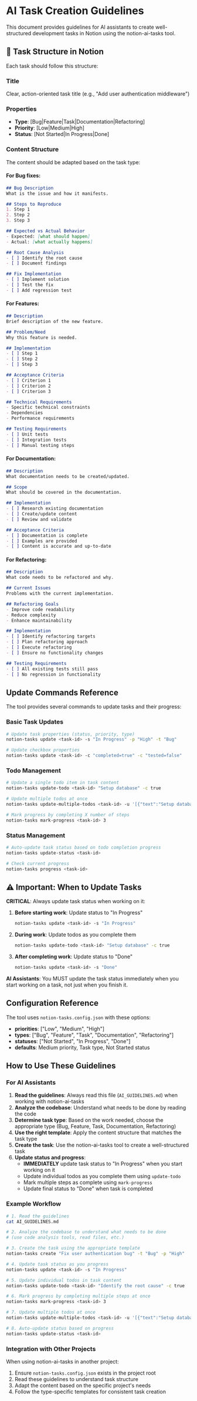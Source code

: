 # AI Task Creation Guidelines

This document provides guidelines for AI assistants to create well-structured development tasks in Notion using the notion-ai-tasks tool.

## 📝 Task Structure in Notion

Each task should follow this structure:

### Title
Clear, action-oriented task title (e.g., "Add user authentication middleware")

### Properties
- **Type**: [Bug|Feature|Task|Documentation|Refactoring]
- **Priority**: [Low|Medium|High]
- **Status**: [Not Started|In Progress|Done]

### Content Structure
The content should be adapted based on the task type:

#### For Bug fixes:
```markdown
## Bug Description
What is the issue and how it manifests.

## Steps to Reproduce
1. Step 1
2. Step 2
3. Step 3

## Expected vs Actual Behavior
- Expected: [what should happen]
- Actual: [what actually happens]

## Root Cause Analysis
- [ ] Identify the root cause
- [ ] Document findings

## Fix Implementation
- [ ] Implement solution
- [ ] Test the fix
- [ ] Add regression test
```

#### For Features:
```markdown
## Description
Brief description of the new feature.

## Problem/Need
Why this feature is needed.

## Implementation
- [ ] Step 1
- [ ] Step 2
- [ ] Step 3

## Acceptance Criteria
- [ ] Criterion 1
- [ ] Criterion 2
- [ ] Criterion 3

## Technical Requirements
- Specific technical constraints
- Dependencies
- Performance requirements

## Testing Requirements
- [ ] Unit tests
- [ ] Integration tests
- [ ] Manual testing steps
```

#### For Documentation:
```markdown
## Description
What documentation needs to be created/updated.

## Scope
What should be covered in the documentation.

## Implementation
- [ ] Research existing documentation
- [ ] Create/update content
- [ ] Review and validate

## Acceptance Criteria
- [ ] Documentation is complete
- [ ] Examples are provided
- [ ] Content is accurate and up-to-date
```

#### For Refactoring:
```markdown
## Description
What code needs to be refactored and why.

## Current Issues
Problems with the current implementation.

## Refactoring Goals
- Improve code readability
- Reduce complexity
- Enhance maintainability

## Implementation
- [ ] Identify refactoring targets
- [ ] Plan refactoring approach
- [ ] Execute refactoring
- [ ] Ensure no functionality changes

## Testing Requirements
- [ ] All existing tests still pass
- [ ] No regression in functionality
```

## Update Commands Reference

The tool provides several commands to update tasks and their progress:

### Basic Task Updates
```bash
# Update task properties (status, priority, type)
notion-tasks update <task-id> -s "In Progress" -p "High" -t "Bug"

# Update checkbox properties
notion-tasks update <task-id> -c "completed=true" -c "tested=false"
```

### Todo Management
```bash
# Update a single todo item in task content
notion-tasks update-todo <task-id> "Setup database" -c true

# Update multiple todos at once
notion-tasks update-multiple-todos <task-id> -u '[{"text":"Setup database","checked":true},{"text":"Create API","checked":true}]'

# Mark progress by completing X number of steps
notion-tasks mark-progress <task-id> 3
```

### Status Management
```bash
# Auto-update task status based on todo completion progress
notion-tasks update-status <task-id>

# Check current progress
notion-tasks progress <task-id>
```

## ⚠️ Important: When to Update Tasks

**CRITICAL**: Always update task status when working on it:

1. **Before starting work**: Update status to "In Progress"
   ```bash
   notion-tasks update <task-id> -s "In Progress"
   ```

2. **During work**: Update todos as you complete them
   ```bash
   notion-tasks update-todo <task-id> "Setup database" -c true
   ```

3. **After completing work**: Update status to "Done"
   ```bash
   notion-tasks update <task-id> -s "Done"
   ```

**AI Assistants**: You MUST update the task status immediately when you start working on a task, not just when you finish it.

## Configuration Reference

The tool uses `notion-tasks.config.json` with these options:
- **priorities**: ["Low", "Medium", "High"]
- **types**: ["Bug", "Feature", "Task", "Documentation", "Refactoring"]  
- **statuses**: ["Not Started", "In Progress", "Done"]
- **defaults**: Medium priority, Task type, Not Started status

## How to Use These Guidelines

### For AI Assistants
1. **Read the guidelines**: Always read this file (`AI_GUIDELINES.md`) when working with notion-ai-tasks
2. **Analyze the codebase**: Understand what needs to be done by reading the code
3. **Determine task type**: Based on the work needed, choose the appropriate type (Bug, Feature, Task, Documentation, Refactoring)
4. **Use the right template**: Apply the content structure that matches the task type
5. **Create the task**: Use the notion-ai-tasks tool to create a well-structured task
6. **Update status and progress**: 
   - **IMMEDIATELY** update task status to "In Progress" when you start working on it
   - Update individual todos as you complete them using `update-todo`
   - Mark multiple steps as complete using `mark-progress`
   - Update final status to "Done" when task is completed

### Example Workflow
```bash
# 1. Read the guidelines
cat AI_GUIDELINES.md

# 2. Analyze the codebase to understand what needs to be done
# (use code analysis tools, read files, etc.)

# 3. Create the task using the appropriate template
notion-tasks create "Fix user authentication bug" -t "Bug" -p "High"

# 4. Update task status as you progress
notion-tasks update <task-id> -s "In Progress"

# 5. Update individual todos in task content
notion-tasks update-todo <task-id> "Identify the root cause" -c true

# 6. Mark progress by completing multiple steps at once
notion-tasks mark-progress <task-id> 3

# 7. Update multiple todos at once
notion-tasks update-multiple-todos <task-id> -u '[{"text":"Setup database","checked":true},{"text":"Create API","checked":true}]'

# 8. Auto-update status based on progress
notion-tasks update-status <task-id>
```

### Integration with Other Projects
When using notion-ai-tasks in another project:
1. Ensure `notion-tasks.config.json` exists in the project root
2. Read these guidelines to understand task structure
3. Adapt the content based on the specific project's needs
4. Follow the type-specific templates for consistent task creation